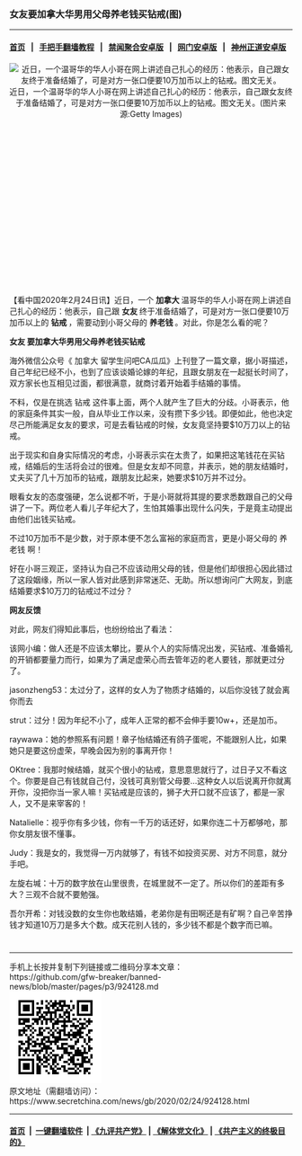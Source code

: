 ### 女友要加拿大华男用父母养老钱买钻戒(图)
------------------------

#### [首页](https://github.com/gfw-breaker/banned-news/blob/master/README.md) &nbsp;&nbsp;|&nbsp;&nbsp; [手把手翻墙教程](https://github.com/gfw-breaker/guides/wiki) &nbsp;&nbsp;|&nbsp;&nbsp; [禁闻聚合安卓版](https://github.com/gfw-breaker/bn-android) &nbsp;&nbsp;|&nbsp;&nbsp; [网门安卓版](https://github.com/oGate2/oGate) &nbsp;&nbsp;|&nbsp;&nbsp; [神州正道安卓版](https://github.com/SzzdOgate/update) 



<div class="article_right" style="fone-color:#000">
 <p style="text-align: center;">
  <img alt="近日，一个温哥华的华人小哥在网上讲述自己扎心的经历：他表示，自己跟女友终于准备结婚了，可是对方一张口便要10万加币以上的钻戒。图文无关。" src="http://img2.secretchina.com/pic/2018/5-10/p2164422a536562144-ss.jpg" style="height:337px; width:600px"/>
  <br>
   近日，一个温哥华的华人小哥在网上讲述自己扎心的经历：他表示，自己跟女友终于准备结婚了，可是对方一张口便要10万加币以上的钻戒。图文无关。(图片来源:Getty Images)
   <span id="hideid" name="hideid" style="color:red;display:none;">
    <span href="https://www.secretchina.com">
    </span>
   </span>
  </br>
 </p>
 <div id="txt-mid1-t21-2017">
  <ins class="adsbygoogle" data-ad-client="ca-pub-1276641434651360" data-ad-slot="2451032099" style="display:inline-block;width:336px;height:280px">
  </ins>
  <div id="SC-22xxx">
  </div>
 </div>
 <p>
  【看中国2020年2月24日讯】近日，一个
  <strong>
   加拿大
  </strong>
  温哥华的华人小哥在网上讲述自己扎心的经历：他表示，自己跟
  <strong>
   女友
  </strong>
  终于准备结婚了，可是对方一张口便要10万加币以上的
  <strong>
   <span href="https://www.secretchina.com/news/gb/tag/钻戒" target="_blank">
    钻戒
   </span>
  </strong>
  ，需要动到小哥父母的
  <strong>
   养老钱
  </strong>
  。对此，你是怎么看的呢？
  <span id="hideid" name="hideid" style="color:red;display:none;">
   <span href="https://www.secretchina.com">
   </span>
  </span>
 </p>
 <p>
  <strong>
   <span href="https://www.secretchina.com/news/gb/tag/女友" target="_blank">
    女友
   </span>
   要加拿大华男用父母养老钱买钻戒
  </strong>
 </p>
 <p>
  海外微信公众号《
  <span href="https://www.secretchina.com/news/gb/tag/加拿大" target="_blank">
   加拿大
  </span>
  留学生问吧CA瓜瓜》上刊登了一篇文章，据小哥描述，自己年纪已经不小，也到了应该谈婚论嫁的年纪，且跟女朋友在一起挺长时间了，双方家长也互相见过面，都很满意，就商讨着开始着手结婚的事情。
 </p>
 <p>
  不料，仅是在挑选
  <span href="https://zh.wikipedia.org/wiki/%E7%B5%90%E5%A9%9A%E6%88%92%E6%8C%87" target="_blank">
   钻戒
  </span>
  这件事上面，两个人就产生了巨大的分歧。小哥表示，他的家庭条件其实一般，自从毕业工作以来，没有攒下多少钱。即便如此，他也决定尽己所能满足女友的要求，可是去看钻戒的时候，女友竟坚持要$10万刀以上的钻戒。
 </p>
 <p>
  出于现实和自身实际情况的考虑，小哥表示实在太贵了，如果把这笔钱花在买钻戒，结婚后的生活将会过的很难。但是女友却不同意，并表示，她的朋友结婚时，丈夫买了几十万加币的钻戒，跟朋友比起来，她要求$10万并不过分。
 </p>
 <p>
  眼看女友的态度强硬，怎么说都不听，于是小哥就将其提的要求悉数跟自己的父母讲了一下。两位老人看儿子年纪大了，生怕其婚事出现什么闪失，于是竟主动提出由他们出钱买钻戒。
 </p>
 <p>
  不过10万加币不是少数，对于原本便不怎么富裕的家庭而言，更是小哥父母的
  <span href="https://www.secretchina.com/news/gb/tag/养老钱" target="_blank">
   养老钱
  </span>
  啊！
 </p>
 <p>
  好在小哥三观正，坚持认为自己不应该动用父母的钱，但是他们却很担心因此错过了这段姻缘，所以一家人皆对此感到非常迷茫、无助。所以想询问广大网友，到底结婚要求$10万刀的钻戒过不过分？
 </p>
 <p>
  <strong>
   网友反馈
  </strong>
 </p>
 <p>
  对此，网友们得知此事后，也纷纷给出了看法：
 </p>
 <p>
  该网小编：做人还是不应该太攀比，要从个人的实际情况出发，买钻戒、准备婚礼的开销都要量力而行，如果为了满足虚荣心而去管年迈的老人要钱，那就更过分了。
 </p>
 <p>
  jasonzheng53：太过分了，这样的女人为了物质才结婚的，以后你没钱了就会离你而去
 </p>
 <p>
  strut：过分！因为年纪不小了，成年人正常的都不会伸手要10w+，还是加币。
 </p>
 <p>
  raywawa：她的参照系有问题！章子怡结婚还有鸽子蛋呢，不能跟别人比，如果她只是要这份虚荣，早晚会因为别的事离开你！
 </p>
 <p>
  OKtree：我那时候结婚，就买个很小的钻戒，意思意思就行了，过日子又不看这个。你要是自己有钱就自己付，没钱可真别管父母要…这种女人以后说离开你就离开你，没把你当一家人嘛！买钻戒是应该的，狮子大开口就不应该了，都是一家人，又不是来宰客的！
 </p>
 <p>
  Natalielle：视乎你有多少钱，你有一千万的话还好，如果你连二十万都够呛，那你女朋友很不懂事。
 </p>
 <p>
  Judy：我是女的，我觉得一万内就够了，有钱不如投资买房、对方不同意，就分手吧。
 </p>
 <p>
  左旋右堿：十万的数字放在山里很贵，在城里就不一定了。所以你们的差距有多大？三观不合就不要勉强。
 </p>
 <p>
  吾尔开希：对钱没数的女生你也敢结婚，老弟你是有田啊还是有矿啊？自己辛苦挣钱才知道10万刀是多大个数。成天花别人钱的，多少钱不都是个数字而已嘛。
  <center>
   <div>
    <div id="txt-mid2-t22-2017" style="display: block;  max-height: 351px;  overflow: hidden;">
     <div id="SC-21xxx">
     </div>
     <ins class="adsbygoogle" data-ad-client="ca-pub-1276641434651360" data-ad-format="auto" data-ad-slot="4301710469" data-full-width-responsive="true" style="display:block">
     </ins>
    </div>
   </div>
  </center>
  <div style="padding-top:12px;">
  </div>
 </p>
</div>

<hr/>
手机上长按并复制下列链接或二维码分享本文章：<br/>
https://github.com/gfw-breaker/banned-news/blob/master/pages/p3/924128.md <br/>
<a href='https://github.com/gfw-breaker/banned-news/blob/master/pages/p3/924128.md'><img src='https://github.com/gfw-breaker/banned-news/blob/master/pages/p3/924128.md.png'/></a> <br/>
原文地址（需翻墙访问）：https://www.secretchina.com/news/gb/2020/02/24/924128.html


------------------------
#### [首页](https://github.com/gfw-breaker/banned-news/blob/master/README.md) &nbsp;|&nbsp; [一键翻墙软件](https://github.com/gfw-breaker/nogfw/blob/master/README.md) &nbsp;| [《九评共产党》](https://github.com/gfw-breaker/9ping.md/blob/master/README.md#九评之一评共产党是什么) | [《解体党文化》](https://github.com/gfw-breaker/jtdwh.md/blob/master/README.md) | [《共产主义的终极目的》](https://github.com/gfw-breaker/gczydzjmd.md/blob/master/README.md)


<img src='http://gfw-breaker.win/banned-news/pages/p3/924128.md' width='0px' height='0px'/>